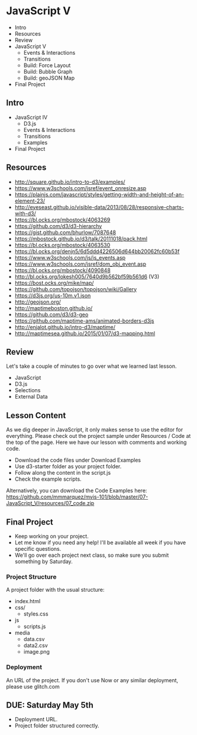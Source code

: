 # JavaScript V

* Intro
* Resources
* Review
* JavaScript V
  * Events & Interactions
  * Transitions
  * Build: Force Layout
  * Build: Bubble Graph
  * Build: geoJSON Map
* Final Project

## Intro

* JavaScript IV
  * D3.js
  * Events & Interactions
  * Transitions
  * Examples
* Final Project

## Resources

* http://square.github.io/intro-to-d3/examples/
* https://www.w3schools.com/jsref/event_onresize.asp
* https://plainjs.com/javascript/styles/getting-width-and-height-of-an-element-23/
* http://eyeseast.github.io/visible-data/2013/08/28/responsive-charts-with-d3/
* https://bl.ocks.org/mbostock/4063269
* https://github.com/d3/d3-hierarchy
* https://gist.github.com/bhurlow/7087648
* https://mbostock.github.io/d3/talk/20111018/pack.html
* https://bl.ocks.org/mbostock/4063530
* https://bl.ocks.org/denjn5/6d5ddd4226506d644bb20062fc60b53f
* https://www.w3schools.com/js/js_events.asp
* https://www.w3schools.com/jsref/dom_obj_event.asp
* https://bl.ocks.org/mbostock/4090848
* http://bl.ocks.org/lokesh005/7640d9b562bf59b561d6 (V3)
* https://bost.ocks.org/mike/map/
* https://github.com/topojson/topojson/wiki/Gallery
* https://d3js.org/us-10m.v1.json
* http://geojson.org/
* http://maptimeboston.github.io/
* https://github.com/d3/d3-geo
* https://github.com/maptime-ams/animated-borders-d3js
* http://enjalot.github.io/intro-d3/maptime/
* http://maptimesea.github.io/2015/01/07/d3-mapping.html

## Review

Let's take a couple of minutes to go over what we learned last lesson.

* JavaScript
* D3.js
* Selections
* External Data

## Lesson Content

As we dig deeper in JavaScript, it only makes sense to use the editor for everything. Please check out the project sample under Resources / Code at the top of the page. Here we have our lesson with comments and working code.

* Download the code files under Download Examples
* Use d3-starter folder as your project folder.
* Follow along the content in the script.js
* Check the example scripts.

Alternatively, you can download the Code Examples here:
https://github.com/mmmarquez/mvis-101/blob/master/07-JavaScript_V/resources/07_code.zip

## Final Project

* Keep working on your project.
* Let me know if you need any help! I'll be available all week if you have specific questions.
* We'll go over each project next class, so make sure you submit something by Saturday.

### Project Structure

A project folder with the usual structure:

* index.html
* css/
  * styles.css
* js
  * scripts.js
* media
  * data.csv
  * data2.csv
  * image.png

### Deployment

An URL of the project.
If you don't use Now or any similar deployment, please use glitch.com

## DUE: Saturday May 5th

* Deployment URL.
* Project folder structured correctly.
